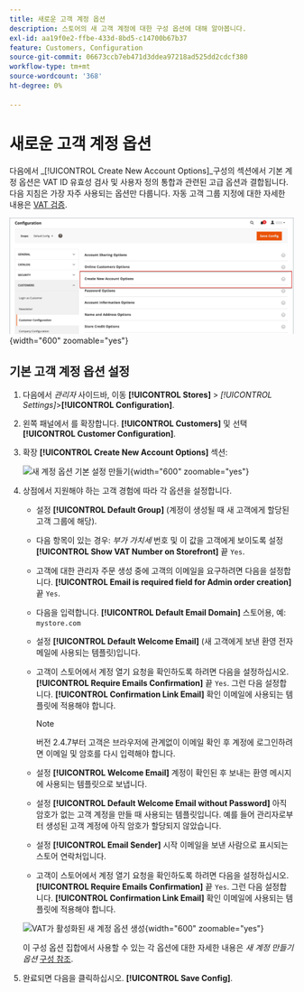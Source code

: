 ```yaml
---
title: 새로운 고객 계정 옵션
description: 스토어의 새 고객 계정에 대한 구성 옵션에 대해 알아봅니다.
exl-id: aa19f0e2-ffbe-433d-8bd5-c14700b67b37
feature: Customers, Configuration
source-git-commit: 06673ccb7eb471d3ddea97218ad525dd2cdcf380
workflow-type: tm+mt
source-wordcount: '368'
ht-degree: 0%

---
```


# 새로운 고객 계정 옵션

다음에서 _[!UICONTROL Create New Account Options]_구성의 섹션에서 기본 계정 옵션은 VAT ID 유효성 검사 및 사용자 정의 통합과 관련된 고급 옵션과 결합됩니다. 다음 지침은 가장 자주 사용되는 옵션만 다룹니다. 자동 고객 그룹 지정에 대한 자세한 내용은 [VAT 검증](../stores-purchase/vat.md).

![새 계정 만들기 옵션](assets/customer-configuration-create-new-account-options.png){width="600" zoomable="yes"}

## 기본 고객 계정 옵션 설정

1. 다음에서 _관리자_ 사이드바, 이동 **[!UICONTROL Stores]** > _[!UICONTROL Settings]_>**[!UICONTROL Configuration]**.

1. 왼쪽 패널에서 를 확장합니다. **[!UICONTROL Customers]** 및 선택 **[!UICONTROL Customer Configuration]**.

1. 확장 **[!UICONTROL Create New Account Options]** 섹션:

   ![새 계정 옵션 기본 설정 만들기](../configuration-reference/customers/assets/customer-configuration-create-new-account-options.png){width="600" zoomable="yes"}

1. 상점에서 지원해야 하는 고객 경험에 따라 각 옵션을 설정합니다.

   - 설정 **[!UICONTROL Default Group]** (계정이 생성될 때 새 고객에게 할당된 고객 그룹에 해당).

   - 다음 항목이 있는 경우: _부가 가치세_ 번호 및 이 값을 고객에게 보이도록 설정 **[!UICONTROL Show VAT Number on Storefront]** 끝 `Yes`.

   - 고객에 대한 관리자 주문 생성 중에 고객의 이메일을 요구하려면 다음을 설정합니다. **[!UICONTROL Email is required field for Admin order creation]** 끝 `Yes`.

   - 다음을 입력합니다. **[!UICONTROL Default Email Domain]** 스토어용, 예: `mystore.com`

   - 설정 **[!UICONTROL Default Welcome Email]** (새 고객에게 보낸 환영 전자 메일에 사용되는 템플릿)입니다.

   - 고객이 스토어에서 계정 열기 요청을 확인하도록 하려면 다음을 설정하십시오. **[!UICONTROL Require Emails Confirmation]** 끝 `Yes`. 그런 다음 설정합니다. **[!UICONTROL Confirmation Link Email]** 확인 이메일에 사용되는 템플릿에 적용해야 합니다.

     >[!NOTE]
     >
     >버전 2.4.7부터 고객은 브라우저에 관계없이 이메일 확인 후 계정에 로그인하려면 이메일 및 암호를 다시 입력해야 합니다.

   - 설정 **[!UICONTROL Welcome Email]** 계정이 확인된 후 보내는 환영 메시지에 사용되는 템플릿으로 보냅니다.

   - 설정 **[!UICONTROL Default Welcome Email without Password]** 아직 암호가 없는 고객 계정을 만들 때 사용되는 템플릿입니다. 예를 들어 관리자로부터 생성된 고객 계정에 아직 암호가 할당되지 않았습니다.

   - 설정 **[!UICONTROL Email Sender]** 시작 이메일을 보낸 사람으로 표시되는 스토어 연락처입니다.

   - 고객이 스토어에서 계정 열기 요청을 확인하도록 하려면 다음을 설정하십시오. **[!UICONTROL Require Emails Confirmation]** 끝 `Yes`. 그런 다음 설정합니다. **[!UICONTROL Confirmation Link Email]** 확인 이메일에 사용되는 템플릿에 적용해야 합니다.

   ![VAT가 활성화된 새 계정 옵션 생성](../configuration-reference/customers/assets/customer-configuration-create-new-account-options-vat.png){width="600" zoomable="yes"}

   이 구성 옵션 집합에서 사용할 수 있는 각 옵션에 대한 자세한 내용은 _새 계정 만들기 옵션_ [구성 참조](../configuration-reference/customers/customer-configuration.md).

1. 완료되면 다음을 클릭하십시오. **[!UICONTROL Save Config]**.
